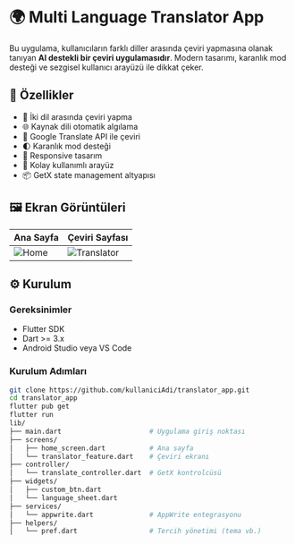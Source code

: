 # 🌍 Multi Language Translator App

Bu uygulama, kullanıcıların farklı diller arasında çeviri yapmasına olanak tanıyan **AI destekli bir çeviri uygulamasıdır**. Modern tasarımı, karanlık mod desteği ve sezgisel kullanıcı arayüzü ile dikkat çeker.

## 🚀 Özellikler

- 🔄 İki dil arasında çeviri yapma
- 🌐 Kaynak dili otomatik algılama
- 🧠 Google Translate API ile çeviri
- 🌓 Karanlık mod desteği
- 📱 Responsive tasarım
- 💬 Kolay kullanımlı arayüz
- 📦 GetX state management altyapısı

## 🖼️ Ekran Görüntüleri

| Ana Sayfa | Çeviri Sayfası |
|-----------|----------------|
| ![Home](screenshots/home.png) | ![Translator](screenshots/translator.png) |

## ⚙️ Kurulum

### Gereksinimler

- Flutter SDK
- Dart >= 3.x
- Android Studio veya VS Code

### Kurulum Adımları

```bash
git clone https://github.com/kullaniciAdi/translator_app.git
cd translator_app
flutter pub get
flutter run
lib/
├── main.dart                      # Uygulama giriş noktası
├── screens/
│   ├── home_screen.dart           # Ana sayfa
│   └── translator_feature.dart    # Çeviri ekranı
├── controller/
│   └── translate_controller.dart  # GetX kontrolcüsü
├── widgets/
│   ├── custom_btn.dart
│   └── language_sheet.dart
├── services/
│   └── appwrite.dart              # AppWrite entegrasyonu
├── helpers/
│   └── pref.dart                  # Tercih yönetimi (tema vb.)
